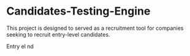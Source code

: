 # Candidates-Testing-Engine
This project is designed to served as a recruitment tool for companies seeking to recruit entry-level candidates.

Entry el nd
